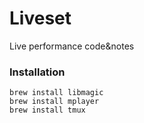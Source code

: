 # Liveset

Live performance code&notes

### Installation

```
brew install libmagic
brew install mplayer
brew install tmux
```
